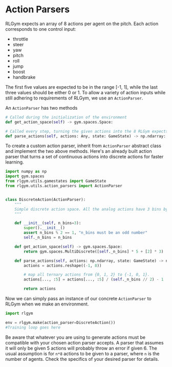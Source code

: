 # Action Parsers

RLGym expects an array of 8 actions per agent on the pitch. Each action corresponds to one control input:

* throttle
* steer
* yaw 
* pitch
* roll
* jump
* boost 
* handbrake
        
The first five values are expected to be in the range [-1, 1], while the last three values should be either 0 or 1.
To allow a variety of action inputs while still adhering to requirements of RLGym, we use an `ActionParser`.

An `ActionParser` has two methods 

```python
# Called during the initialization of the environment
def get_action_space(self) -> gym.spaces.Space:

# Called every step, turning the given actions into the 8 RLGym expects
def parse_actions(self, actions: Any, state: GameState) -> np.ndarray:
```

To create a custom action parser, inherit from `ActionParser` abstract class and implement the two above methods.
Here's an already built action parser that turns a set of continuous actions into discrete actions for faster learning.
```python
import numpy as np
import gym.spaces
from rlgym.utils.gamestates import GameState
from rlgym.utils.action_parsers import ActionParser


class DiscreteAction(ActionParser):
    """
    Simple discrete action space. All the analog actions have 3 bins by default: -1, 0 and 1.
    """

    def __init__(self, n_bins=3):
        super().__init__()
        assert n_bins % 2 == 1, "n_bins must be an odd number"
        self._n_bins = n_bins

    def get_action_space(self) -> gym.spaces.Space:
        return gym.spaces.MultiDiscrete([self._n_bins] * 5 + [2] * 3)

    def parse_actions(self, actions: np.ndarray, state: GameState) -> np.ndarray:
        actions = actions.reshape((-1, 8))

        # map all ternary actions from {0, 1, 2} to {-1, 0, 1}.
        actions[..., :5] = actions[..., :5] / (self._n_bins // 2) - 1

        return actions
```

Now we can simply pass an instance of our concrete `ActionParser` to RLGym when we make an environment.
```python
import rlgym

env = rlgym.make(action_parser=DiscreteAction())
#Training loop goes here
```

Be aware that whatever you are using to generate actions must be compatible with your chosen action parser accepts.
A parser that assumes it will only be given 5 actions will probably throw an error if given 6.
The usual assumption is for `n*8` actions to be given to a parser, where `n` is the number of agents.
Check the specifics of your desired parser for details.
